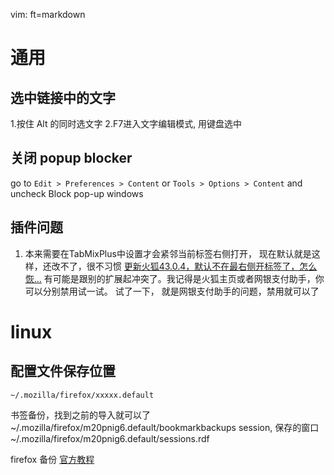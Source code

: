   vim: ft=markdown
# 通用

## 选中链接中的文字
1.按住 Alt 的同时选文字 
2.F7进入文字编辑模式, 用键盘选中

## 关闭 popup blocker
go to `Edit > Preferences > Content` or `Tools > Options > Content` and uncheck Block pop-up windows

## 插件问题

1. 本来需要在TabMixPlus中设置才会紧邻当前标签右侧打开， 现在默认就是这样，还改不了，很不习惯 [ 更新火狐43.0.4，默认不在最右侧开标签了，怎么恢...][1]
有可能是跟别的扩展起冲突了。我记得是火狐主页或者网银支付助手，你可以分别禁用试一试。
试了一下， 就是网银支付助手的问题，禁用就可以了

# linux

## 配置文件保存位置

    ~/.mozilla/firefox/xxxxx.default
书签备份，找到之前的导入就可以了
~/.mozilla/firefox/m20pnig6.default/bookmarkbackups
session, 保存的窗口
~/.mozilla/firefox/m20pnig6.default/sessions.rdf

firefox 备份 
[官方教程](http://support.mozilla.org/zh-CN/kb/%E7%AE%A1%E7%90%86%E7%94%A8%E6%88%B7%E9%85%8D%E7%BD%AE%E6%96%87%E4%BB%B6)  



[1]: http://mozilla.com.cn/forum.php?mod=viewthread&tid=352790&page=1&extra=#pid353475